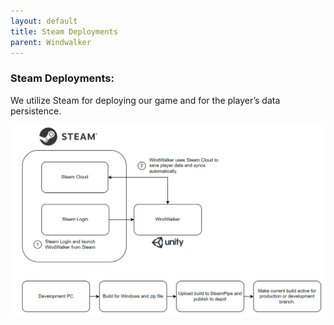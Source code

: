 ```yaml
---
layout: default
title: Steam Deployments
parent: Windwalker
---
```

### Steam Deployments:

We utilize Steam for deploying our game and for the player’s data persistence.

![Steam Deployment](/assets/images/steam-deployments.png)
